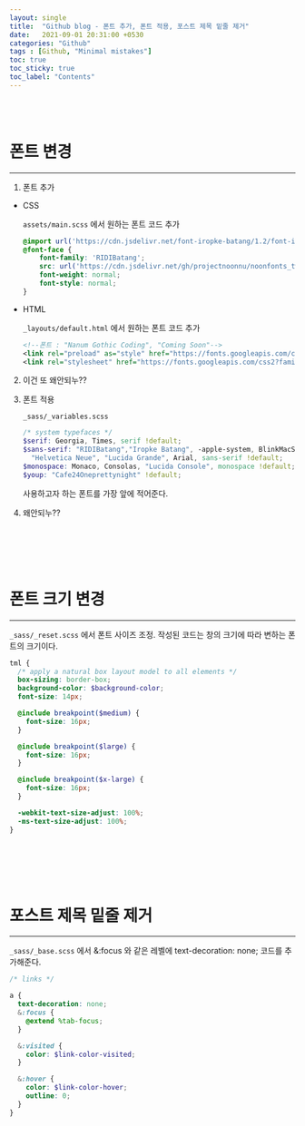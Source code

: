 ```yaml
---
layout: single
title:  "Github blog - 폰트 추가, 폰트 적용, 포스트 제목 밑줄 제거"
date:   2021-09-01 20:31:00 +0530
categories: "Github"
tags : [Github, "Minimal mistakes"]
toc: true
toc_sticky: true
toc_label: "Contents"
---
```


<br><br>

# 폰트 변경
---

1. 폰트 추가

  - CSS

      `assets/main.scss` 에서 원하는 폰트 코드 추가

      ```scss
      @import url('https://cdn.jsdelivr.net/font-iropke-batang/1.2/font-iropke-batang.css');
      @font-face {
          font-family: 'RIDIBatang';
          src: url('https://cdn.jsdelivr.net/gh/projectnoonnu/noonfonts_twelve@1.0/RIDIBatang.woff') format('woff');
          font-weight: normal;
          font-style: normal;
      }
      ```

  - HTML

      `_layouts/default.html` 에서 원하는 폰트 코드 추가

      ```xml
      <!--폰트 : "Nanum Gothic Coding", "Coming Soon"-->
      <link rel="preload" as="style" href="https://fonts.googleapis.com/css2?family=Coming+Soon&family=Nanum+Gothic+Coding&display=swap">
      <link rel="stylesheet" href="https://fonts.googleapis.com/css2?family=Coming+Soon&family=Nanum+Gothic+Coding&display=swap">
      ```

2. 이건 또 왜안되누??


2. 폰트 적용

    `_sass/_variables.scss` 

    ```scss
    /* system typefaces */
    $serif: Georgia, Times, serif !default;
    $sans-serif: "RIDIBatang","Iropke Batang", -apple-system, BlinkMacSystemFont, "Roboto", "Segoe UI",
      "Helvetica Neue", "Lucida Grande", Arial, sans-serif !default;
    $monospace: Monaco, Consolas, "Lucida Console", monospace !default;
    $youp: "Cafe24Oneprettynight" !default;
    ```

    사용하고자 하는 폰트를 가장 앞에 적어준다.

3. 왜안되누??

<br><br><br><br>   

# 폰트 크기 변경
---

`_sass/_reset.scss` 에서 폰트 사이즈 조정. 작성된 코드는 창의 크기에 따라 변하는 폰트의 크기이다.

```scss
tml {
  /* apply a natural box layout model to all elements */
  box-sizing: border-box;
  background-color: $background-color;
  font-size: 14px;

  @include breakpoint($medium) {
    font-size: 16px;
  }

  @include breakpoint($large) {
    font-size: 16px;
  }

  @include breakpoint($x-large) {
    font-size: 16px;
  }

  -webkit-text-size-adjust: 100%;
  -ms-text-size-adjust: 100%;
}
```

<br><br><br><br>

# 포스트 제목 밑줄 제거
---

`_sass/_base.scss` 에서 &:focus 와 같은 레벨에 text-decoration: none; 코드를 추가해준다.

```scss
/* links */

a {
  text-decoration: none;
  &:focus {
    @extend %tab-focus;
  }

  &:visited {
    color: $link-color-visited;
  }

  &:hover {
    color: $link-color-hover;
    outline: 0;
  }
}
```